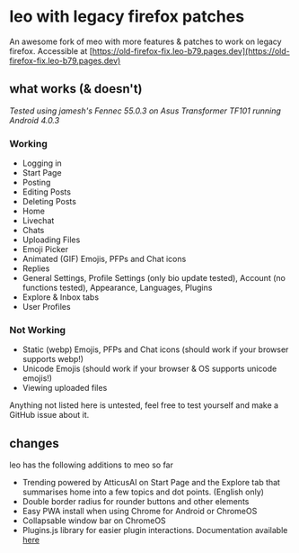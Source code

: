 # leo with legacy firefox patches
An awesome fork of meo with more features & patches to work on legacy firefox. Accessible at [https://old-firefox-fix.leo-b79.pages.dev](https://old-firefox-fix.leo-b79.pages.dev)

## what works (& doesn't)
*Tested using jamesh's Fennec 55.0.3 on Asus Transformer TF101 running Android 4.0.3*

### Working
- Logging in
- Start Page
- Posting
- Editing Posts
- Deleting Posts
- Home
- Livechat
- Chats
- Uploading Files
- Emoji Picker
- Animated (GIF) Emojis, PFPs and Chat icons
- Replies
- General Settings, Profile Settings (only bio update tested), Account (no functions tested), Appearance, Languages, Plugins
- Explore & Inbox tabs
- User Profiles

### Not Working
- Static (webp) Emojis, PFPs and Chat icons (should work if your browser supports webp!)
- Unicode Emojis (should work if your browser & OS supports unicode emojis!)
- Viewing uploaded files

Anything not listed here is untested, feel free to test yourself and make a GitHub issue about it.

## changes
leo has the following additions to meo so far

- Trending powered by AtticusAI on Start Page and the Explore tab that summarises home into a few topics and dot points. (English only)
- Double border radius for rounder buttons and other elements
- Easy PWA install when using Chrome for Android or ChromeOS
- Collapsable window bar on ChromeOS
- Plugins.js library for easier plugin interactions. Documentation available [here](https://github.com/JoshAtticus/leo/wiki/Plugins.js-Documentation)
